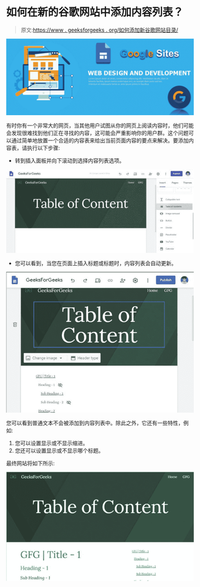 # 如何在新的谷歌网站中添加内容列表？

> 原文:[https://www . geeksforgeeks . org/如何添加新谷歌网站目录/](https://www.geeksforgeeks.org/how-to-add-table-of-content-in-new-google-sites/)

![](img/f832fbd6f027c6d808ed269d560d7db1.png)

有时你有一个非常大的网页，当其他用户试图从你的网页上阅读内容时，他们可能会发现很难找到他们正在寻找的内容，这可能会严重影响你的用户群。这个问题可以通过简单地放置一个合适的内容表来给出当前页面内容的要点来解决。要添加内容表，请执行以下步骤:

*   转到插入面板并向下滚动到选择内容列表选项。

![](img/3673b64529d653fce2d8dc71b14af1e7.png)

*   您可以看到，当您在页面上插入标题或标题时，内容列表会自动更新。

![](img/4cb2d94cecf61b8575d33947075a62b0.png)

您可以看到普通文本不会被添加到内容列表中。除此之外，它还有一些特性，例如:

1.  您可以设置显示或不显示缩进。
2.  您还可以设置显示或不显示哪个标题。

最终网站将如下所示:

![](img/8fe644cab9bc9db531ec1a0502d28072.png)
